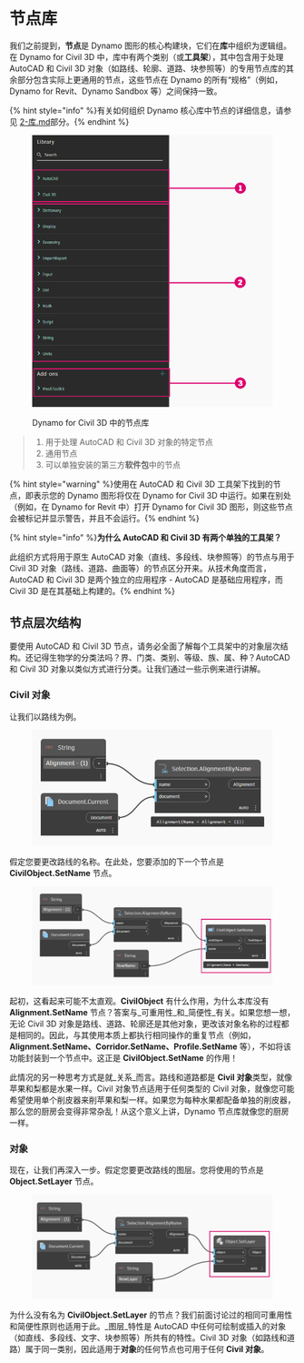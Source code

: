 # 节点库

我们之前提到，**节点**是 Dynamo 图形的核心构建块，它们在**库**中组织为逻辑组。在 Dynamo for Civil 3D 中，库中有两个类别（或**工具架**），其中包含用于处理 AutoCAD 和 Civil 3D 对象（如路线、轮廓、道路、块参照等）的专用节点库的其余部分包含实际上更通用的节点，这些节点在 Dynamo 的所有“规格”（例如，Dynamo for Revit、Dynamo Sandbox 等）之间保持一致。

{% hint style="info" %}有关如何组织 Dynamo 核心库中节点的详细信息，请参见 [2-库.md](../3\_user\_interface/2-library.md "提及")部分。{% endhint %}

<figure><img src="../.gitbook/assets/c3d-node-library.png" alt="" width="563"><figcaption><p>Dynamo for Civil 3D 中的节点库</p></figcaption></figure>

> 1. 用于处理 AutoCAD 和 Civil 3D 对象的特定节点
> 2. 通用节点
> 3. 可以单独安装的第三方**软件包**中的节点

{% hint style="warning" %}使用在 AutoCAD 和 Civil 3D 工具架下找到的节点，即表示您的 Dynamo 图形将仅在 Dynamo for Civil 3D 中运行。如果在别处（例如，在 Dynamo for Revit 中）打开 Dynamo for Civil 3D 图形，则这些节点会被标记并显示警告，并且不会运行。{% endhint %}

{% hint style="info" %}**为什么 AutoCAD 和 Civil 3D 有两个单独的工具架？**

此组织方式将用于原生 AutoCAD 对象（直线、多段线、块参照等）的节点与用于 Civil 3D 对象（路线、道路、曲面等）的节点区分开来。从技术角度而言，AutoCAD 和 Civil 3D 是两个独立的应用程序 - AutoCAD 是基础应用程序，而 Civil 3D 是在其基础上构建的。{% endhint %}

## 节点层次结构

要使用 AutoCAD 和 Civil 3D 节点，请务必全面了解每个工具架中的对象层次结构。还记得生物学的分类法吗？界、门类、类别、等级、族、属、种？AutoCAD 和 Civil 3D 对象以类似方式进行分类。让我们通过一些示例来进行讲解。

### Civil 对象

让我们以路线为例。

<figure><img src="../.gitbook/assets/c3d-node-library-alignment.png" alt=""><figcaption></figcaption></figure>

假定您要更改路线的名称。在此处，您要添加的下一个节点是 **CivilObject.SetName** 节点。

<figure><img src="../.gitbook/assets/c3d-node-library-alignment-set-name (1).png" alt=""><figcaption></figcaption></figure>

起初，这看起来可能不太直观。**CivilObject** 有什么作用，为什么本库没有 **Alignment.SetName** 节点？答案与_可重用性_和_简便性_有关。如果您想一想，无论 Civil 3D 对象是路线、道路、轮廓还是其他对象，更改该对象名称的过程都是相同的。因此，与其使用本质上都执行相同操作的重复节点（例如，**Alignment.SetName、Corridor.SetName、Profile.SetName** 等），不如将该功能封装到一个节点中。这正是 **CivilObject.SetName** 的作用！

此情况的另一种思考方式是就_关系_而言。路线和道路都是 **Civil 对象**类型，就像苹果和梨都是水果一样。Civil 对象节点适用于任何类型的 Civil 对象，就像您可能希望使用单个削皮器来削苹果和梨一样。如果您为每种水果都配备单独的削皮器，那么您的厨房会变得非常杂乱！从这个意义上讲，Dynamo 节点库就像您的厨房一样。

### 对象

现在，让我们再深入一步。假定您要更改路线的图层。您将使用的节点是 **Object.SetLayer** 节点。

<figure><img src="../.gitbook/assets/c3d-node-library-alignment-set-layer.png" alt=""><figcaption></figcaption></figure>

为什么没有名为 **CivilObject.SetLayer** 的节点？我们前面讨论过的相同可重用性和简便性原则也适用于此。_图层_特性是 AutoCAD 中任何可绘制或插入的对象（如直线、多段线、文字、块参照等）所共有的特性。Civil 3D 对象（如路线和道路）属于同一类别，因此适用于**对象**的任何节点也可用于任何 **Civil 对象**。

